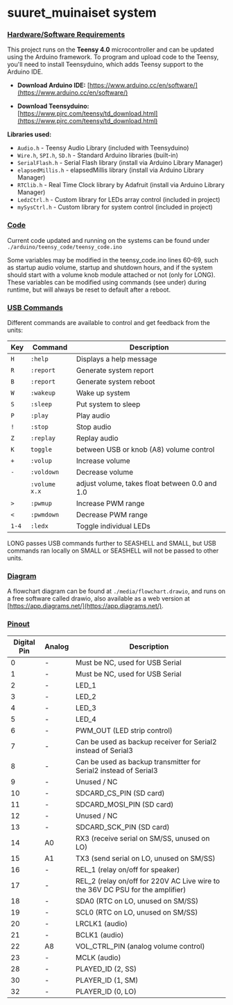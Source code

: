 # suuret_muinaiset system

### <ins>Hardware/Software Requirements</ins>
This project runs on the **Teensy 4.0** microcontroller and can be updated using the Arduino framework. To program and upload code to the Teensy, you'll need to install Teensyduino, which adds Teensy support to the Arduino IDE.

+ **Download Arduino IDE:** [https://www.arduino.cc/en/software/](https://www.arduino.cc/en/software/)

+ **Download Teensyduino:** [https://www.pjrc.com/teensy/td_download.html](https://www.pjrc.com/teensy/td_download.html)

**Libraries used:**
- `Audio.h` - Teensy Audio Library (included with Teensyduino)
- `Wire.h`, `SPI.h`, `SD.h` - Standard Arduino libraries (built-in)
- `SerialFlash.h` - Serial Flash library (install via Arduino Library Manager)
- `elapsedMillis.h` - elapsedMillis library (install via Arduino Library Manager)
- `RTClib.h` - Real Time Clock library by Adafruit (install via Arduino Library Manager)
- `LedzCtrl.h` - Custom library for LEDs array control (included in project)
- `mySysCtrl.h` - Custom library for system control (included in project)

### <ins>Code</ins>
Current code updated and running on the systems can be found under `./arduino/teensy_code/teensy_code.ino`

Some variables may be modified in the teensy_code.ino lines 60-69, such as startup audio volume, startup and shutdown hours, and if the system should start with a volume knob module attached or not (only for LONG). These variables can be modified using commands (see under) during runtime, but will always be reset to default after a reboot.

### <ins>USB Commands</ins>
Different commands are available to control and get feedback from the units:

| Key | Command | Description |
|-----|---------|-------------|
| `H` | `:help` | Displays a help message |
| `R` | `:report` | Generate system report |
| `B` | `:report` | Generate system reboot |
| `W` | `:wakeup` | Wake up system |
| `S` | `:sleep` | Put system to sleep |
| `P` | `:play` | Play audio |
| `!` | `:stop` | Stop audio |
| `Z` | `:replay` | Replay audio |
| `K` | `toggle` | between USB or knob (A8) volume control |
| `+` | `:volup` | Increase volume |
| `-` | `:voldown` | Decrease volume |
|  |`:volume x.x`  | adjust volume, takes float between 0.0 and 1.0 |
| `>` | `:pwmup` | Increase PWM range |
| `<` | `:pwmdown` | Decrease PWM range |
| `1-4` | `:ledx` | Toggle individual LEDs |

LONG passes USB commands further to SEASHELL and SMALL, but USB commands ran locally on SMALL or SEASHELL will not be passed to other units.

### <ins>Diagram</ins>
A flowchart diagram can be found at `./media/flowchart.drawio`, and runs on a free software called drawio, also available as a web version at [https://app.diagrams.net/](https://app.diagrams.net/).

### <ins>Pinout</ins>
|Digital Pin| Analog| Description|
|-----------|----------|------------|
| 0 | - | Must be NC, used for USB Serial |
| 1 | - | Must be NC, used for USB Serial |
| 2 | - | LED_1 |
| 3 | - | LED_2 |
| 4 | - | LED_3 |
| 5 | - | LED_4 |
| 6 | - | PWM_OUT (LED strip control) |
| 7 | - | Can be used as backup receiver for Serial2 instead of Serial3 |
| 8 | - | Can be used as backup transmitter for Serial2 instead of Serial3 |
| 9 | - | Unused / NC  |
| 10 | - | SDCARD_CS_PIN (SD card) |
| 11 | - | SDCARD_MOSI_PIN (SD card) |
| 12 | - | Unused / NC |
| 13 | - | SDCARD_SCK_PIN (SD card) |
| 14 | A0 | RX3 (receive serial on SM/SS, unused on LO) |
| 15 | A1 | TX3 (send serial on LO, unused on SM/SS) |
| 16 | - | REL_1 (relay on/off for speaker) |
| 17 | - | REL_2 (relay on/off for 220V AC Live wire to the 36V DC PSU for the amplifier) |
| 18 | - | SDA0 (RTC on LO, unused on SM/SS) |
| 19 | - | SCL0 (RTC on LO, unused on SM/SS) |
| 20 | - | LRCLK1 (audio) |
| 21 | - | BCLK1 (audio) |
| 22 | A8 | VOL_CTRL_PIN (analog volume control) |
| 23 | - | MCLK (audio) |
| 28 | - | PLAYED_ID (2, SS) |
| 30 | - | PLAYER_ID (1, SM) |
| 32 | - | PLAYER_ID (0, LO) |



